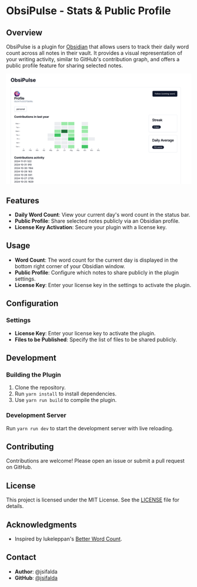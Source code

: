 # ObsiPulse - Stats & Public Profile

## Overview

ObsiPulse is a plugin for [Obsidian](https://obsidian.md) that allows users to track their daily word count across all notes in their vault. It provides a visual representation of your writing activity, similar to GitHub's contribution graph, and offers a public profile feature for sharing selected notes.

![Example](./obsipulse.png)

## Features

- **Daily Word Count**: View your current day's word count in the status bar.
- **Public Profile**: Share selected notes publicly via an Obsidian profile.
- **License Key Activation**: Secure your plugin with a license key.

## Usage

- **Word Count**: The word count for the current day is displayed in the bottom right corner of your Obsidian window.
- **Public Profile**: Configure which notes to share publicly in the plugin settings.
- **License Key**: Enter your license key in the settings to activate the plugin.

## Configuration

### Settings

- **License Key**: Enter your license key to activate the plugin.
- **Files to be Published**: Specify the list of files to be shared publicly.

## Development

### Building the Plugin

1. Clone the repository.
2. Run `yarn install` to install dependencies.
3. Use `yarn run build` to compile the plugin.

### Development Server

Run `yarn run dev` to start the development server with live reloading.

## Contributing

Contributions are welcome! Please open an issue or submit a pull request on GitHub.

## License

This project is licensed under the MIT License. See the [LICENSE](LICENSE) file for details.

## Acknowledgments

- Inspired by lukeleppan's [Better Word Count](https://github.com/lukeleppan/better-word-count).

## Contact

- **Author**: @jsifalda
- **GitHub**: [@jsifalda](https://github.com/jsifalda)
